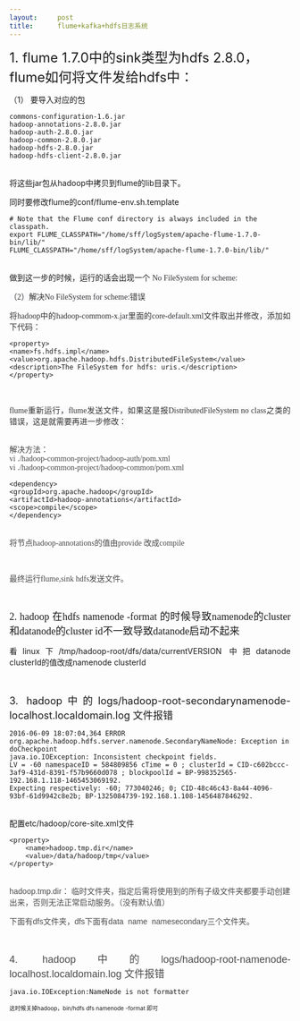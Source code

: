 ```yaml
---
layout:     post
title:      flume+kafka+hdfs日志系统
---
```

<div id="article_content" class="article_content clearfix csdn-tracking-statistics" data-pid="blog" data-mod="popu_307" data-dsm="post">
								            <link rel="stylesheet" href="https://csdnimg.cn/release/phoenix/template/css/ck_htmledit_views-f76675cdea.css">
						<div class="htmledit_views" id="content_views">
                
<p><span style="font-size:24px;">1. flume 1.7.0中的sink类型为hdfs 2.8.0，flume如何将文件发给hdfs中：</span></p>
<p>（1） 要导入对应的包</p>
<p></p>
<pre><code class="language-html">commons-configuration-1.6.jar
hadoop-annotations-2.8.0.jar
hadoop-auth-2.8.0.jar
hadoop-common-2.8.0.jar
hadoop-hdfs-2.8.0.jar
hadoop-hdfs-client-2.8.0.jar</code></pre><br>
将这些jar包从hadoop中拷贝到flume的lib目录下。
<p></p>
<p>同时要修改flume的conf/flume-env.sh.template</p>
<p></p>
<pre><code class="language-html"># Note that the Flume conf directory is always included in the classpath.
export FLUME_CLASSPATH="/home/sff/logSystem/apache-flume-1.7.0-bin/lib/"
FLUME_CLASSPATH="/home/sff/logSystem/apache-flume-1.7.0-bin/lib/"</code></pre><br>
做到这一步的时候，运行的话会出现一个 <span style="color:rgb(51,51,51);font-family:tahoma, '宋体';font-size:14px;text-align:justify;background-color:rgb(250,250,252);">No FileSystem for scheme:</span>
<p></p>
<p style="text-align:justify;"><span style="font-family:tahoma, '宋体';color:#333333;"><span style="font-size:14px;background-color:rgb(250,250,252);">（2）解决<span style="color:rgb(51,51,51);font-family:tahoma, '宋体';font-size:14px;text-align:justify;background-color:rgb(250,250,252);">No
 FileSystem for scheme:错误</span></span></span></p>
<p style="text-align:justify;"><span style="font-family:tahoma, '宋体';color:#333333;"><span style="font-size:14px;background-color:rgb(250,250,252);"><span style="color:rgb(51,51,51);font-family:tahoma, '宋体';font-size:14px;text-align:justify;background-color:rgb(250,250,252);"><span style="color:rgb(51,51,51);font-family:tahoma, '宋体';font-size:14px;text-align:justify;background-color:rgb(250,250,252);">将hadoop中的hadoop-commom-x.jar里面的core-default.xml文件取出并修改，添加如下代码：</span></span></span></span></p>
<p style="text-align:justify;"><span style="font-family:tahoma, '宋体';color:#333333;"><span style="font-size:14px;background-color:rgb(250,250,252);"><span style="color:rgb(51,51,51);font-family:tahoma, '宋体';font-size:14px;text-align:justify;background-color:rgb(250,250,252);"><span style="color:rgb(51,51,51);font-family:tahoma, '宋体';font-size:14px;text-align:justify;background-color:rgb(250,250,252);"></span></span></span></span></p>
<pre><code class="language-html">&lt;property&gt;
&lt;name&gt;fs.hdfs.impl&lt;/name&gt;
&lt;value&gt;org.apache.hadoop.hdfs.DistributedFileSystem&lt;/value&gt;
&lt;description&gt;The FileSystem for hdfs: uris.&lt;/description&gt;
&lt;/property&gt;</code></pre><br><p></p>
<p style="text-align:justify;"><span style="font-family:tahoma, '宋体';color:#333333;"><span style="font-size:14px;background-color:rgb(250,250,252);">flume重新运行，flume发送文件，如果这是报DistributedFileSystem no class之类的错误，这是就需要再进一步修改：</span></span></p>
<p style="text-align:justify;"><span style="font-family:tahoma, '宋体';color:#333333;"><span style="font-size:14px;"><br style="color:rgb(68,68,68);font-family:'微软雅黑', '宋体';font-size:14px;background-color:rgb(241,241,241);"><span style="background-color:rgb(255,255,255);"><span style="color:rgb(68,68,68);font-family:'微软雅黑', '宋体';font-size:14px;">解决方法：</span><br style="color:rgb(68,68,68);font-family:'微软雅黑', '宋体';font-size:14px;"><span style="color:rgb(68,68,68);font-family:'微软雅黑', '宋体';font-size:14px;">vi ./hadoop-common-project/hadoop-auth/pom.xml</span><br style="color:rgb(68,68,68);font-family:'微软雅黑', '宋体';font-size:14px;"><span style="color:rgb(68,68,68);font-family:'微软雅黑', '宋体';font-size:14px;">vi ./hadoop-common-project/hadoop-common/pom.xml </span></span><br></span></span></p>
<p style="text-align:justify;"><span style="font-family:tahoma, '宋体';color:#333333;"><span style="font-size:14px;"></span></span></p>
<pre><code class="language-html">&lt;dependency&gt;
&lt;groupId&gt;org.apache.hadoop&lt;/groupId&gt;
&lt;artifactId&gt;hadoop-annotations&lt;/artifactId&gt;
&lt;scope&gt;compile&lt;/scope&gt;
&lt;/dependency&gt;</code></pre><br><span style="color:rgb(68,68,68);font-family:'微软雅黑', '宋体';font-size:14px;background-color:rgb(255,255,255);">将节点hadoop-annotations的值由provide 改成compile</span><br><p></p>
<p style="text-align:justify;"><span style="font-family:tahoma, '宋体';color:#333333;"><span style="font-size:14px;"><span style="color:rgb(68,68,68);font-family:'微软雅黑', '宋体';font-size:14px;background-color:rgb(255,255,255);"><br></span></span></span></p>
<p style="text-align:justify;"><span style="font-family:tahoma, '宋体';color:#333333;"><span style="font-size:14px;"><span style="color:rgb(68,68,68);font-family:'微软雅黑', '宋体';font-size:14px;background-color:rgb(255,255,255);">最终运行flume,sink hdfs发送文件。</span></span></span></p>
<p style="text-align:justify;"><span style="font-family:tahoma, '宋体';color:#333333;"><span style="font-size:14px;background-color:rgb(250,250,252);"><span style="color:rgb(51,51,51);font-family:tahoma, '宋体';font-size:14px;text-align:justify;background-color:rgb(250,250,252);"><span style="color:rgb(51,51,51);font-family:tahoma, '宋体';font-size:14px;text-align:justify;background-color:rgb(250,250,252);"><br></span></span></span></span></p>
<p style="text-align:justify;"><span style="font-family:tahoma, '宋体';"><span style="font-family:tahoma, '宋体';text-align:justify;"><span style="font-family:tahoma, '宋体';text-align:justify;background-color:rgb(255,255,255);"><span style="font-size:18px;">2. hadoop 在hdfs
 namenode -format 的时候导致namenode的cluster和datanode的cluster id不一致导致datanode启动不起来</span></span></span></span></p>
<p style="text-align:justify;">看linux下/tmp/hadoop-root/dfs/data/currentVERSION 中把datanode clusterId的值改成namenode clusterId</p>
<p style="text-align:justify;"><br></p>
<p style="text-align:justify;"><span style="font-size:18px;">3. hadoop中的logs/hadoop-root-secondarynamenode-localhost.localdomain.log 文件报错</span></p>
<p style="text-align:justify;"></p><pre><code class="language-html">2016-06-09 18:07:04,364 ERROR org.apache.hadoop.hdfs.server.namenode.SecondaryNameNode: Exception in doCheckpoint
java.io.IOException: Inconsistent checkpoint fields.
LV = -60 namespaceID = 584809856 cTime = 0 ; clusterId = CID-c602bccc-3af9-431d-8391-f57b9660d078 ; blockpoolId = BP-998352565-192.168.1.118-1465453069192.
Expecting respectively: -60; 773040246; 0; CID-48c46c43-8a44-4096-93bf-61d9942c8e2b; BP-1325084739-192.168.1.108-1456487846292.</code></pre><br>
配置etc/hadoop/core-site.xml文件
<p style="text-align:justify;"></p><pre><code class="language-html">&lt;property&gt;
    &lt;name&gt;hadoop.tmp.dir&lt;/name&gt;
    &lt;value&gt;/data/hadoop/tmp&lt;/value&gt;
&lt;/property&gt;</code></pre><br><span style="color:rgb(75,75,75);font-family:Verdana, Helvetica, Arial;">hadoop.tmp.dir： <span style="color:rgb(75,75,75);font-family:Verdana, Helvetica, Arial;">临时文件夹，指定后需将使用到的所有子级文件夹都要手动创建出来，否则无法正常启动服务。（没有默认值）</span></span>
<p style="text-align:justify;"><span style="font-family:Verdana, Helvetica, Arial;color:#4b4b4b;">下面有dfs文件夹，dfs下面有data  name  namesecondary三个文件夹。</span></p>
<p style="text-align:justify;"><span style="font-family:Verdana, Helvetica, Arial;color:#4b4b4b;"><br></span></p>
<p style="text-align:justify;"><span style="font-family:Verdana, Helvetica, Arial;color:#4b4b4b;"><span style="font-size:18px;text-align:justify;">4. hadoop中的</span><span style="font-size:18px;text-align:justify;">logs/hadoop-root-namenode-localhost.localdomain.log
 文件报错</span></span></p>
<p style="text-align:justify;"><span style="font-family:Verdana, Helvetica, Arial;color:#4b4b4b;"></span></p><pre><code class="language-html">java.io.IOException:NameNode is not formatter</code></pre><span style="font-size:10px;">这时候关掉hadoop，bin/hdfs dfs namenode -format 即可</span><br><br><br>            </div>
                </div>